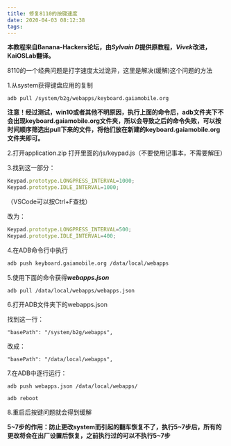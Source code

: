 ```yaml
---
title: 修复8110的按键速度
date: 2020-04-03 08:12:38
tags:
---
```


**本教程来自Banana-Hackers论坛，由*Sylvain D*提供原教程，*Vivek*改进，KaiOSLab翻译。**

8110的一个经典问题是打字速度太过诡异，这里是解决(缓解)这个问题的方法

1.从system获得键盘应用的复制

```
adb pull /system/b2g/webapps/keyboard.gaiamobile.org
```

​		**注意！经过测试，win10或者其他不明原因，执行上面的命令后，adb文件夹下不会出现keyboard.gaiamobile.org文件夹，所以会导致之后的命令失败，可以按时间顺序筛选出pull下来的文件，将他们放在新建的keyboard.gaiamobile.org文件夹即可。**

2.打开application.zip   打开里面的/js/keypad.js（不要使用记事本，不需要解压）

3.找到这一部分：

```js
Keypad.prototype.LONGPRESS_INTERVAL=1000;
Keypad.prototype.IDLE_INTERVAL=1000;
```

（VSCode可以按Ctrl+F查找）

改为：

```js
Keypad.prototype.LONGPRESS_INTERVAL=500;
Keypad.prototype.IDLE_INTERVAL=400;
```

4.在ADB命令行中执行

```bash
adb push keyboard.gaiamobile.org /data/local/webapps
```

5.使用下面的命令获得***webapps.json***

```
adb pull /data/local/webapps/webapps.json
```
6.打开ADB文件夹下的webapps.json

找到这一行：

```
"basePath": "/system/b2g/webapps",
```

改成：

```
"basePath": "/data/local/webapps",
```

7.在ADB中逐行运行：

```
adb push webapps.json /data/local/webapps/
```

```
adb reboot
```

8.重启后按键问题就会得到缓解

​		**5~7步的作用：防止更改system而引起的翻车恢复不了，执行5~7步后，所有的更改将会在出厂设置后恢复，之前执行过的可以不执行5~7步**

